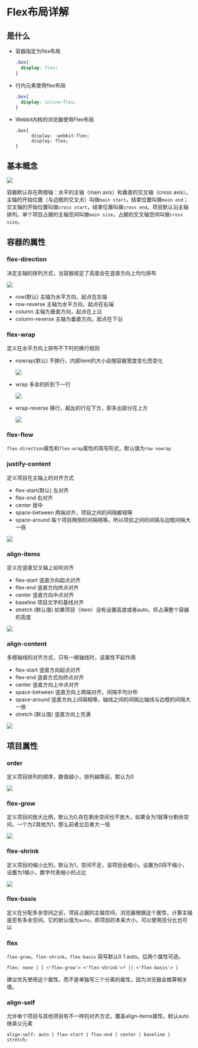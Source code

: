 # Flex布局详解

## 是什么

* 容器指定为flex布局

  ```css
  .box{
  	display: flex;
  }
  ```

* 行内元素使用flex布局

  ```css
  .box{
   	display: inline-flex; 
  }
  ```

* Webkit内核的浏览器使用Flex布局

  ```
  .box{
    	display: -webkit-flex;
    	display: flex;
  }
  ```

## 基本概念

![](http://www.ruanyifeng.com/blogimg/asset/2015/bg2015071004.png)

容器默认存在两根轴：水平的主轴（main axis）和垂直的交叉轴（cross axis）。主轴的开始位置（与边框的交叉点）叫做`main start`，结束位置叫做`main end`；交叉轴的开始位置叫做`cross start`，结束位置叫做`cross end`。项目默认沿主轴排列。单个项目占据的主轴空间叫做`main size`，占据的交叉轴空间叫做`cross size`。

## 容器的属性

### flex-direction 

决定主轴的排列方式，当容器规定了高度会在竖直方向上均匀排布

![](http://www.ruanyifeng.com/blogimg/asset/2015/bg2015071005.png)

* row(默认) 主轴为水平方向，起点在左端
* row-reverse 主轴为水平方向，起点在右端
* column 主轴为垂直方向，起点在上沿
* column-reverse 主轴为垂直方向，起点在下沿

### flex-wrap 

定义在水平方向上排布不下时的换行规则

* nowrap(默认) 不换行，内部item的大小会随容器宽度变化而变化

  ![](http://www.ruanyifeng.com/blogimg/asset/2015/bg2015071007.png)

* wrap 多余的折到下一行

  ![](http://www.ruanyifeng.com/blogimg/asset/2015/bg2015071008.jpg)

* wrap-reverse 换行，超出的行在下方，即多出部分在上方

  ![](http://www.ruanyifeng.com/blogimg/asset/2015/bg2015071009.jpg)


### flex-flow

`flex-direction`属性和`flex-wrap`属性的简写形式，默认值为`row nowrap`

### justify-content

定义项目在主轴上的对齐方式

* flex-start(默认) 左对齐
* flex-end 右对齐
* center 居中
* space-between 两端对齐，项目之间的间隔都相等
* space-around 每个项目两侧的间隔相等。所以项目之间的间隔与边框间隔大一倍

![](http://www.ruanyifeng.com/blogimg/asset/2015/bg2015071010.png)

### align-items

定义在竖直交叉轴上如何对齐

* flex-start  竖直方向起点对齐
* flex-end 竖直方向终点对齐
* center 竖直方向中点对齐
* baseline 项目文字的基线对齐
* stretch (默认值) 如果项目（item）没有设置高度或者auto，将占满整个容器的高度

![](http://www.ruanyifeng.com/blogimg/asset/2015/bg2015071011.png)

### align-content

多根轴线的对齐方式，只有一根轴线时，该属性不起作用

* flex-start 竖直方向起点对齐
* flex-end 竖直方式向终点对齐
* center 竖直方向上中点对齐
* space-between 竖直方向上两端对齐，间隔平均分布
* space-around 竖直方向上间隔相等，轴线之间的间隔比轴线与边框的间隔大一倍
* stretch (默认值) 竖直方向上充满

![](http://www.ruanyifeng.com/blogimg/asset/2015/bg2015071012.png)

## 项目属性

### order

定义项目排列的顺序，数值越小，排列越靠前，默认为0

![](http://www.ruanyifeng.com/blogimg/asset/2015/bg2015071013.png)

### flex-grow

定义项目的放大比例，默认为0,存在剩余空间也不放大，如果全为1就等分剩余空间，一个为2其他为1，那么前者比后者大一倍

![](http://www.ruanyifeng.com/blogimg/asset/2015/bg2015071014.png)

### flex-shrink

定义项目的缩小比列，默认为1，空间不足，该项目会缩小。设置为0将不缩小，设置为1缩小，数字代表缩小的占比

![](http://www.ruanyifeng.com/blogimg/asset/2015/bg2015071015.jpg)

### flex-basis

定义在分配多余空间之前，项目占据的主轴空间，浏览器根据这个属性，计算主轴是否有多余空间。它的默认值为`auto`，即项目的本来大小。可以使用百分比也可以

### flex

`flex-grow`，`flex-shrink`，`flex-basis` 简写默认0 1 auto。后两个属性可选。

````
flex: none | [ <'flex-grow'> <'flex-shrink'>? || <'flex-basis'> ]
````

建议优先使用这个属性，而不是单独写三个分离的属性，因为浏览器会推算相关值。

### align-self

允许单个项目与其他项目有不一样的对齐方式，覆盖align-items属性，默认auto继承父元素

```
align-self: auto | flex-start | flex-end | center | baseline | stretch;
```